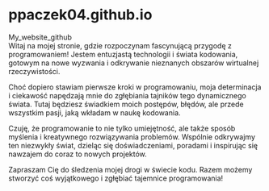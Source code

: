 # ppaczek04.github.io


My_website_github    
Witaj na mojej stronie, gdzie rozpoczynam fascynującą przygodę z programowaniem! Jestem entuzjastą technologii i świata kodowania, gotowym na nowe wyzwania i odkrywanie nieznanych obszarów wirtualnej rzeczywistości.

Choć dopiero stawiam pierwsze kroki w programowaniu, moja determinacja i ciekawość napędzają mnie do zgłębiania tajników tego dynamicznego świata. Tutaj będziesz świadkiem moich postępów, błędów, ale przede wszystkim pasji, jaką wkładam w naukę kodowania.

Czuję, że programowanie to nie tylko umiejętność, ale także sposób myślenia i kreatywnego rozwiązywania problemów. Wspólnie odkrywajmy ten niezwykły świat, dzieląc się doświadczeniami, poradami i inspirując się nawzajem do coraz to nowych projektów.

Zapraszam Cię do śledzenia mojej drogi w świecie kodu. Razem możemy stworzyć coś wyjątkowego i zgłębiać tajemnice programowania!
